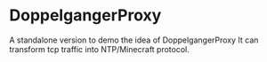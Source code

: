 # DoppelgangerProxy
A standalone version to demo the idea of DoppelgangerProxy
It can transform tcp traffic into NTP/Minecraft protocol.
